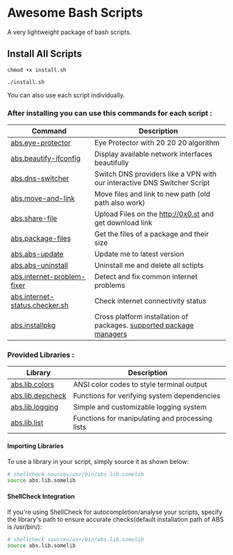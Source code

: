 # Awesome Bash Scripts

A very lightweight package of bash scripts.

## Install All Scripts

```
chmod +x install.sh
```

```
./install.sh
```

You can also use each script individually.

### After installing you can use this commands for each script :

| Command                                                             | Description                                                                                         |
| ------------------------------------------------------------------- | --------------------------------------------------------------------------------------------------- |
| [abs.eye-protector](<Scripts/Eye Protector>)                        | Eye Protector with 20 20 20 algorithm                                                               |
| [abs.beautify-ifconfig](<Scripts/Beautify Ifconfig>)                | Display available network interfaces beautifully                                                    |
| [abs.dns-switcher](<Scripts/DNS Switcher>)                          | Switch DNS providers like a VPN with our interactive DNS Switcher Script                            |
| [abs.move-and-link](<Scripts/Move And Link>)                        | Move files and link to new path (old path also work)                                                |
| [abs.share-file](<Scripts/Share File>)                              | Upload Files on the http://0x0.st and get download link                                             |
| [abs.package-files](<Scripts/Package Files>)                        | Get the files of a package and their size                                                           |
| [abs.abs-update](<Scripts/ABS Update>)                              | Update me to latest version                                                                         |
| [abs.abs-uninstall](<Scripts/ABS Uninstall>)                        | Uninstall me and delete all sctipts                                                                 |
| [abs.internet-problem-fixer](<Scripts/Internet Problem Fixer>)      | Detect and fix common internet problems                                                             |
| [abs.internet-status.checker.sh](<Scripts/Internet Status Checker>) | Check internet connectivity status                                                                  |
| [abs.installpkg](<Scripts/Installpkg>)                              | Cross platform installation of packages. [supported package managers](Scripts/Installpkg/README.md#currently-supported-package-managers) |
### Provided Libraries :
| Library                                      | Description                                     |
| -------------------------------------------- | ----------------------------------------------- |
| [abs.lib.colors](<Libraries/colors>)         | ANSI color codes to style terminal output       |
| [abs.lib.depcheck](<Libraries/depcheck>)     | Functions for verifying system dependencies     |
| [abs.lib.logging](<Libraries/logging>)       | Simple and customizable logging system          |
| [abs.lib.list](<Libraries/list>)             | Functions for manipulating and processing lists |

#### Importing Libraries

To use a library in your script, simply source it as shown below:
```bash
# shellcheck source=/usr/bin/abs.lib.somelib
source abs.lib.somelib
```
#### ShellCheck Integration

If you're using ShellCheck for autocompletion/analyse your scripts, specify the library's path to ensure accurate checks(default installation path of ABS is /usr/bin/):
```bash
# shellcheck source=/usr/bin/abs.lib.somelib
source abs.lib.somelib
```
